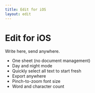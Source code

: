 ```yaml
---
title: Edit for iOS
layout: edit
---
```

# Edit for iOS

Write here, send anywhere. 

- One sheet (no document management)
- Day and night mode
- Quickly select all text to start fresh
- Export anywhere
- Pinch-to-zoom font size
- Word and character count

<!-- 

NO FILESYSTEM OR SETTINGS

No Filesystem? Think of Edit as a single sheet of paper. Whatever you leave in the app will instantly be there when you come back. If you want to send or save text elsewhere—like to Notes or iMessage—just tap the share icon. Edit complements your existing tools.

No Settings? Edit only has one screen, and it’s 100% dedicated to your words.
 

## A FEW THINGS YOU’LL LIKE

Day + Night Mode
My newborn keeps me up at night, Edit tries not to.

Select All
Quickly select everything with a single tap. Great for starting fresh. 

Share Anywhere
Send or save your text anywhere using iOS's built-in share sheet. 

Pinch-to-Zoom Text
Quickly make text larger or smaller with a familiar gesture. 

Word + Character Count
Nice for goals or tweets. 

Zero Lag
I loaded “War and Peace” into Edit, and it didn’t even blink.
-->

